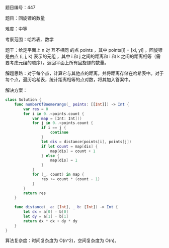 题目编号：447

题目：回旋镖的数量

难度：中等

考察范围：哈希表、数学

题干：给定平面上 n 对 互不相同 的点 points ，其中 points[i] = [xi, yi] 。回旋镖 是由点 (i, j, k) 表示的元组 ，其中 i 和 j 之间的距离和 i 和 k 之间的距离相等（需要考虑元组的顺序）。返回平面上所有回旋镖的数量。

解题思路：对于每个点，计算它与其他点的距离，并将距离存储在哈希表中。对于每个点，遍历哈希表，统计距离相等的点对数，将其加入答案中。

解决方案：

```swift
class Solution {
    func numberOfBoomerangs(_ points: [[Int]]) -> Int {
        var res = 0
        for i in 0..<points.count {
            var map = [Int: Int]()
            for j in 0..<points.count {
                if i == j {
                    continue
                }
                let dis = distance(points[i], points[j])
                if let count = map[dis] {
                    map[dis] = count + 1
                } else {
                    map[dis] = 1
                }
            }
            for (_, count) in map {
                res += count * (count - 1)
            }
        }
        return res
    }
    
    func distance(_ a: [Int], _ b: [Int]) -> Int {
        let dx = a[0] - b[0]
        let dy = a[1] - b[1]
        return dx * dx + dy * dy
    }
}
```

算法复杂度：时间复杂度为 O(n^2)，空间复杂度为 O(n)。